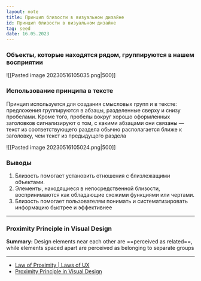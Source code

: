 ```yaml
---
layout: note
title: Принцип близости в визуальном дизайне
id: Принцип близости в визуальном дизайне
tag: seed
date: 16.05.2023
---
```


### Объекты, которые находятся рядом, группируются в нашем восприятии

![[Pasted image 20230516105035.png|500]]




### Использование принципа в тексте
Принцип используется для создания смысловых групп и в тексте: предложения группируются в абзацы, разделенные сверху и снизу пробелами. Кроме того, пробелы вокруг хорошо оформленных заголовков сигнализируют о том, с какими абзацами они связаны — текст из соответствующего раздела обычно располагается ближе к заголовку, чем текст из предыдущего раздела

![[Pasted image 20230516105024.png|500]]

### Выводы 
1.  Близость помогает установить отношения с близлежащими объектами.
2.  Элементы, находящиеся в непосредственной близости, воспринимаются как обладающие схожими функциями или чертами.
3.  Близость помогает пользователям понимать и систематизировать информацию быстрее и эффективнее

---

### Proximity Principle in Visual Design
**Summary:** Design elements near each other are ==perceived as related==, while elements spaced apart are perceived as belonging to separate groups

---
- [Law of Proximity | Laws of UX](https://lawsofux.com/law-of-proximity/)
- [Proximity Principle in Visual Design](https://www.nngroup.com/articles/gestalt-proximity/?lm=common-fate-gestalt&pt=youtubevideo)
